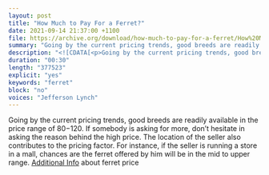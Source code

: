 ```yaml
---
layout: post
title: "How Much to Pay For a Ferret?"
date: 2021-09-14 21:37:00 +1100
file: https://archive.org/download/how-much-to-pay-for-a-ferret/How%20Much%20to%20Pay%20For%20a%20Ferret%EF%BC%9F.mp3
summary: "Going by the current pricing trends, good breeds are readily available in the price range of $80-$120. If somebody is asking for more, don’t hesitate in asking the reason behind the high price."
description: "<![CDATA[<p>Going by the current pricing trends, good breeds are readily available in the price range of $80-$120. If somebody is asking for more, don’t hesitate in asking the reason behind the high price.The location of the seller also contributes to the pricing factor. For instance, if the seller is running a store in a mall, chances are the ferret offered by him will be in the mid to upper range. <a href='https://ferretvoice.com/ferrets-cost/'>Additional Info</a> about ferret price</p>]]>"
duration: "00:30" 
length: "377523"
explicit: "yes" 
keywords: "ferret"
block: "no" 
voices: "Jefferson Lynch"
---
```


Going by the current pricing trends, good breeds are readily available in the price range of $80-$120. If somebody is asking for more, don’t hesitate in asking the reason behind the high price. The location of the seller also contributes to the pricing factor. For instance, if the seller is running a store in a mall, chances are the ferret offered by him will be in the mid to upper range. [Additional Info](https://ferretvoice.com/ferrets-cost/) about ferret price


